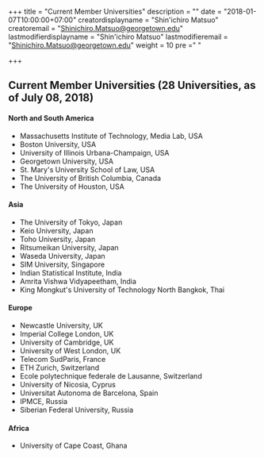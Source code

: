 +++
title = "Current Member Universities"
description = ""
date = "2018-01-07T10:00:00+07:00"
creatordisplayname = "Shin'ichiro Matsuo"
creatoremail = "Shinichiro.Matsuo@georgetown.edu"
lastmodifierdisplayname = "Shin'ichiro Matsuo"
lastmodifieremail = "Shinichiro.Matsuo@georgetown.edu"
weight = 10
pre ="<i class='fa fa-edit'></i> "

+++

## Current Member Universities (28 Universities, as of July 08, 2018)

#### North and South America
* Massachusetts Institute of Technology, Media Lab, USA
* Boston University, USA
* University of Illinois Urbana-Champaign, USA
* Georgetown University, USA
* St. Mary's University School of Law, USA
* The University of British Columbia, Canada
* The University of Houston, USA

#### Asia
* The University of Tokyo, Japan
* Keio University, Japan
* Toho University, Japan
* Ritsumeikan University, Japan
* Waseda University, Japan
* SIM University, Singapore
* Indian Statistical Institute, India
* Amrita Vishwa Vidyapeetham, India
* King Mongkut's University of Technology North Bangkok, Thai

#### Europe
* Newcastle University, UK
* Imperial College London, UK
* University of Cambridge, UK
* University of West London, UK
* Telecom SudParis, France
* ETH Zurich, Switzerland
* Ecole polytechnique federale de Lausanne, Switzerland
* University of Nicosia, Cyprus
* Universitat Autonoma de Barcelona, Spain
* IPMCE, Russia
* Siberian Federal University, Russia

#### Africa
* University of Cape Coast, Ghana

